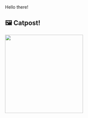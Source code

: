 Hello there!



## 🖼️ Catpost!

<sub>
    <img src="https://cdn2.thecatapi.com/images/c01.jpg" height="256">
</sub>

